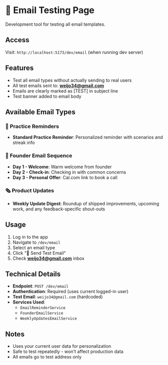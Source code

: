 # 📧 Email Testing Page

Development tool for testing all email templates.

## Access

Visit: `http://localhost:5173/dev/email` (when running dev server)

## Features

- Test all email types without actually sending to real users
- All test emails sent to: **weijo34@gmail.com**
- Emails are clearly marked as [TEST] in subject line
- Test banner added to email body

## Available Email Types

### 📧 Practice Reminders

- **Standard Practice Reminder**: Personalized reminder with scenarios and streak info

### 👋 Founder Email Sequence

- **Day 1 - Welcome**: Warm welcome from founder
- **Day 2 - Check-in**: Checking in with common concerns
- **Day 3 - Personal Offer**: Cal.com link to book a call

### 🗞️ Product Updates

- **Weekly Update Digest**: Roundup of shipped improvements, upcoming work, and any feedback-specific shout-outs

## Usage

1. Log in to the app
2. Navigate to `/dev/email`
3. Select an email type
4. Click "📨 Send Test Email"
5. Check **weijo34@gmail.com** inbox

## Technical Details

- **Endpoint**: `POST /dev/email`
- **Authentication**: Required (uses current logged-in user)
- **Test Email**: `weijo34@gmail.com` (hardcoded)
- **Services Used**:
  - `EmailReminderService`
  - `FounderEmailService`
  - `WeeklyUpdatesEmailService`

## Notes

- Uses your current user data for personalization
- Safe to test repeatedly - won't affect production data
- All emails go to test address only
